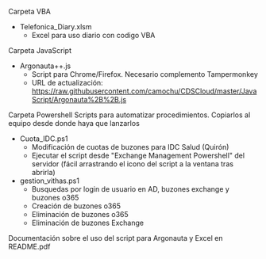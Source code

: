Carpeta VBA
  - Telefonica_Diary.xlsm
      - Excel para uso diario con codigo VBA

Carpeta JavaScript
  - Argonauta++.js
      - Script para Chrome/Firefox. Necesario complemento Tampermonkey
      - URL de actualización: https://raw.githubusercontent.com/camochu/CDSCloud/master/JavaScript/Argonauta%2B%2B.js
      
Carpeta Powershell
  Scripts para automatizar procedimientos. Copiarlos al equipo desde donde haya que lanzarlos
  - Cuota_IDC.ps1
      - Modificación de cuotas de buzones para IDC Salud (Quirón)
      - Ejecutar el script desde "Exchange Management Powershell" del servidor (fácil arrastrando el icono del script a la ventana tras abrirla)
  - gestion_vithas.ps1
      - Busquedas por login de usuario en AD, buzones exchange y buzones o365
      - Creación de buzones o365
      - Eliminación de buzones o365
      - Eliminación de buzones Exchange

Documentación sobre el uso del script para Argonauta y Excel en README.pdf
